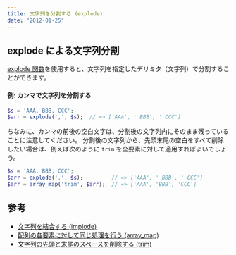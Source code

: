 ```yaml
---
title: 文字列を分割する (explode)
date: "2012-01-25"
---
```


explode による文字列分割
----

[explode 関数](http://php.net/manual/ja/function.explode.php)を使用すると、文字列を指定したデリミタ（文字列）で分割することができます。

#### 例: カンマで文字列を分割する

~~~ php
$s = 'AAA, BBB, CCC';
$arr = explode(',', $s);  // => ['AAA', ' BBB', ' CCC']
~~~

ちなみに、カンマの前後の空白文字は、分割後の文字列内にそのまま残っていることに注意してください。
分割後の文字列から、先頭末尾の空白をすべて削除したい場合は、例えば次のように `trim` を全要素に対して適用すればよいでしょう。

~~~ php
$s = 'AAA, BBB, CCC';
$arr = explode(',', $s);         // => ['AAA', ' BBB', ' CCC']
$arr = array_map('trim', $arr);  // => ['AAA', 'BBB', 'CCC']
~~~

参考
----

- [文字列を結合する (implode)](../string/implode.html)
- [配列の各要素に対して同じ処理を行う (array_map)](../array/array-map.html)
- [文字列の先頭と末尾のスペースを削除する (trim)](../string/trim.html)

